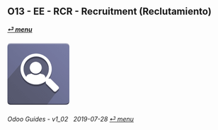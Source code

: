 ## O13 - EE - RCR - Recruitment (Reclutamiento)
#### [_&#x23CE; menu_](/en-uk/o13/ee/en-uk-o13-ee-guides-menu.md)  
### ![rcr](/doc/img/hr_recruitment.png)
	
###### Odoo Guides - v1_02 &nbsp; 2019-07-28  [_&#x23CE; menu_](/en-uk/o13/ee/en-uk-o13-ee-guides-menu.md)  
